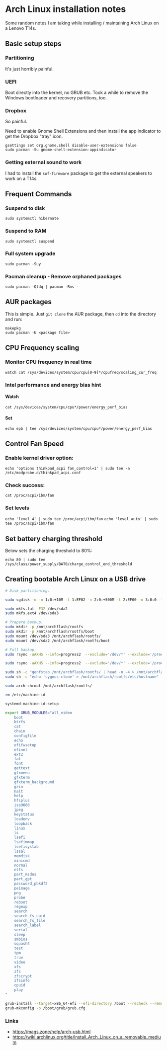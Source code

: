 # Arch Linux installation notes

Some random notes I am taking while installing / maintaining Arch Linux on a Lenovo T14s.

## Basic setup steps

### Partitioning

It's just horribly painful. 

### UEFI

Boot directly into the kernel, no GRUB etc. Took a while to remove the Windows bootloader and recovery partitions, too.

### Dropbox

So painful.

Need to enable Gnome Shell Extensions and then install the app indicator to get the Dropbox "tray" icon.

```
gsettings set org.gnome.shell disable-user-extensions false
sudo pacman -Su gnome-shell-extension-appindicator
```

### Getting external sound to work

I had to install the `sof-firmware` package to get the external speakers to work on a T14s.

## Frequent Commands

### Suspend to disk

```
sudo systemctl hibernate
```

### Suspend to RAM

```
sudo systemctl suspend
```

### Full system upgrade

```
sudo pacman -Suy
```

### Pacman cleanup - Remove orphaned packages

```
sudo pacman -Qtdq | pacman -Rns -
```

## AUR packages

This is simple. Just `git clone` the AUR package, then `cd` into the directory and run:

```
makepkg
sudo pacman -U <package file>
```

## CPU Frequency scaling

### Monitor CPU frequency in real time

`watch cat /sys/devices/system/cpu/cpu[0-9]*/cpufreq/scaling_cur_freq`

### Intel performance and energy bias hint

#### Watch
`cat /sys/devices/system/cpu/cpu*/power/energy_perf_bias`

#### Set
`echo epb | tee /sys/devices/system/cpu/cpu*/power/energy_perf_bias`


## Control Fan Speed

### Enable kernel driver option:

`echo 'options thinkpad_acpi fan_control=1' | sudo tee -a /etc/modprobe.d/thinkpad_acpi.conf`

### Check success:

`cat /proc/acpi/ibm/fan`

### Set levels


`echo 'level 4' | sudo tee /proc/acpi/ibm/fan`
`echo 'level auto' | sudo tee /proc/acpi/ibm/fan`

## Set battery charging threshold 

Below sets the charging threshold to 80%:

`echo 80 | sudo tee  /sys/class/power_supply/BAT0/charge_control_end_threshold`


## Creating bootable Arch Linux on a USB drive

```bash
# Disk partitioning.

sudo sgdisk -o -n 1:0:+10M -t 1:EF02 -n 2:0:+500M -t 2:EF00 -n 3:0:0 -t 3:8304 -g /dev/sda

sudo mkfs.fat -F32 /dev/sda2
sudo mkfs.ext4 /dev/sda3

# Prepare backup.
sudo mkdir -p /mnt/archflash/rootfs
sudo mkdir -p /mnt/archflash/rootfs/boot
sudo mount /dev/sda3 /mnt/archflash/rootfs/
sudo mount /dev/sda2 /mnt/archflash/rootfs/boot

# Full backup.
sudo rsync -aAXHS --info=progress2  --exclude='/dev/*' --exclude='/proc/*' --exclude='/sys/*' --exclude='/tmp/*' --exclude='/run/*' --exclude='/mnt/*' --exclude='/boot/*' --exclude='/media/*' --exclude='/lost+found/' / /mnt/archflash/rootfs/

sudo rsync -aAXHS --info=progress2  --exclude='/dev/*' --exclude='/proc/*' --exclude='/sys/*' --exclude='/tmp/*' --exclude='/run/*' --exclude='/mnt/*' --exclude='/media/*' --exclude='/lost+found/' /boot /mnt/archflash/rootfs/boot/

sudo sh -c "genfstab /mnt/archflash/rootfs/ | head -n -4 > /mnt/archflash/rootfs/etc/fstab"
sudo sh -c "echo 'cygnus-clone' > /mnt/archflash/rootfs/etc/hostname"

sudo arch-chroot /mnt/archflash/rootfs/

rm /etc/machine-id 

systemd-machine-id-setup

export GRUB_MODULES="all_video
	boot
	btrfs
	cat
	chain
	configfile
	echo
	efifwsetup
	efinet
	ext2
	fat
	font
	gettext
	gfxmenu
	gfxterm
	gfxterm_background
	gzio
	halt
	help
	hfsplus
	iso9660
	jpeg
	keystatus
	loadenv
	loopback
	linux
	ls
	lsefi
	lsefimmap
	lsefisystab
	lssal
	memdisk
	minicmd
	normal
    ntfs	
	part_msdos
	part_gpt
	password_pbkdf2
	peimage
	png
	probe
	reboot
	regexp
	search
	search_fs_uuid
	search_fs_file
	search_label
	serial
	sleep
    smbios 
	squash4
	test
	tpm
	true
	video
	xfs
	zfs
	zfscrypt
	zfsinfo
    cpuid
	play
"

grub-install --target=x86_64-efi --efi-directory /boot --recheck --removable
grub-mkconfig -o /boot/grub/grub.cfg 

```

### Links

* https://mags.zone/help/arch-usb.html
* https://wiki.archlinux.org/title/Install_Arch_Linux_on_a_removable_medium

